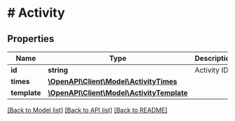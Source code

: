 # # Activity

## Properties

Name | Type | Description | Notes
------------ | ------------- | ------------- | -------------
**id** | **string** | Activity ID. |
**times** | [**\OpenAPI\Client\Model\ActivityTimes**](ActivityTimes.md) |  |
**template** | [**\OpenAPI\Client\Model\ActivityTemplate**](ActivityTemplate.md) |  |

[[Back to Model list]](../../README.md#models) [[Back to API list]](../../README.md#endpoints) [[Back to README]](../../README.md)
